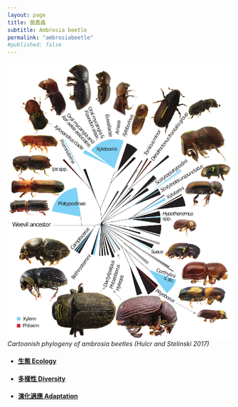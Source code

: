 ```yaml
---
layout: page
title: 菌蠹蟲
subtitle: Ambrosia beetle
permalink: "ambrosiabeetle"
#published: false
---
```

![](assets/img/Research/amb_beetle_phy_hulcr.png)
*Cartoonish phylogeny of ambrosia beetles (Hulcr and Stelinski 2017)*

- <h4><a href="ambrosiabeetle_ecology">生態 Ecology</a></h4>
- <h4><a href="ambrosiabeetle_diversity">多樣性 Diversity</a></h4>
- <h4><a href="ambrosiabeetle_adaptation">演化適應 Adaptation</a></h4>
